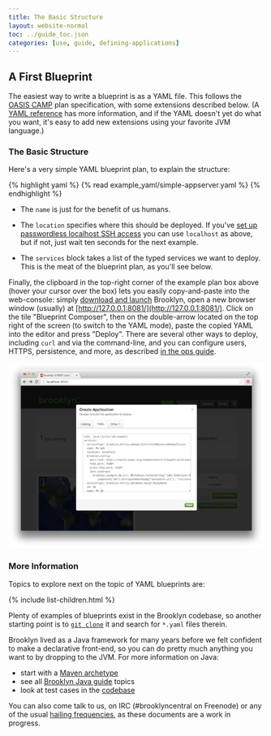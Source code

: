 ```yaml
---
title: The Basic Structure
layout: website-normal
toc: ../guide_toc.json
categories: [use, guide, defining-applications]
---
```


## A First Blueprint

The easiest way to write a blueprint is as a YAML file.
This follows the  <a href="https://www.oasis-open.org/committees/camp/">OASIS CAMP</a> plan specification, 
with some extensions described below.
(A [YAML reference](yaml-reference) has more information,
and if the YAML doesn't yet do what you want,
it's easy to add new extensions using your favorite JVM language.)

### The Basic Structure

Here's a very simple YAML blueprint plan, to explain the structure:

{% highlight yaml %}
{% read example_yaml/simple-appserver.yaml %}
{% endhighlight %}

* The `name` is just for the benefit of us humans.

* The `location` specifies where this should be deployed.
  If you've [set up passwordless localhost SSH access](/guide/locations#localhost) 
  you can use `localhost` as above, but if not, just wait ten seconds for the next example.
  
* The `services` block takes a list of the typed services we want to deploy.
  This is the meat of the blueprint plan, as you'll see below.

Finally, the clipboard in the top-right corner of the example plan box above (hover your cursor over the box)  lets you easily copy-and-paste into the web-console:
simply [download and launch](/guide/start/running) Brooklyn, 
open a new browser window (usually) at [http://127.0.0.1:8081/](http://127.0.0.1:8081/).
Click on the tile "Blueprint Composer", then on the double-arrow located on the top right of the screen (to switch to the YAML mode),
paste the copied YAML into the editor and press "Deploy". 
There are several other ways to deploy, including `curl` and via the command-line,
and you can configure users, HTTPS, persistence, and more, 
as described [in the ops guide](/guide/ops).

[![Web Console](web-console-yaml-700.png "YAML via Web Console")](web-console-yaml.png)



<!--
TODO building up children entities

-->



### More Information

Topics to explore next on the topic of YAML blueprints are:

{% include list-children.html %}

Plenty of examples of blueprints exist in the Brooklyn codebase,
so another starting point is to [`git clone`](/website/developers/code) it
and search for `*.yaml` files therein.

Brooklyn lived as a Java framework for many years before we felt confident
to make a declarative front-end, so you can do pretty much anything you want to
by dropping to the JVM. For more information on Java:

* start with a [Maven archetype](/guide/blueprints/java/archetype)
* see all [Brooklyn Java guide](/guide/blueprints/java) topics
* look at test cases in the [codebase](https://github.com/apache/brooklyn)

<!-- 
TODO
* review some [examples](/guide/use/examples/index.html)
-->

You can also come talk to us, on IRC (#brooklyncentral on Freenode) or
any of the usual [hailing frequencies](/website/community),
as these documents are a work in progress.
